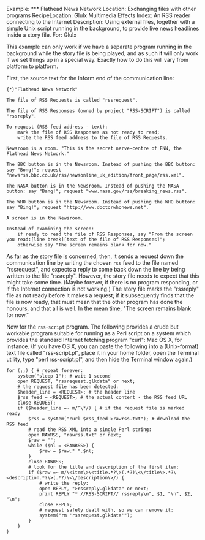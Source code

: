 Example: *** Flathead News Network
Location: Exchanging files with other programs
RecipeLocation: Glulx Multimedia Effects
Index: An RSS reader connecting to the Internet
Description: Using external files, together with a simple Unix script running in the background, to provide live news headlines inside a story file.
For: Glulx

  
This example can only work if we have a separate program running in the background while the story file is being played, and as such it will only work if we set things up in a special way. Exactly how to do this will vary from platform to platform.

  
First, the source text for the Inform end of the communication line:

  

``` inform7
{*}"Flathead News Network"

The file of RSS Requests is called "rssrequest".

The file of RSS Responses (owned by project "RSS-SCRIPT") is called "rssreply".

To request (RSS feed address - text):
	mark the file of RSS Responses as not ready to read;
	write the RSS feed address to the file of RSS Requests.

Newsroom is a room. "This is the secret nerve-centre of FNN, the Flathead News Network."

The BBC button is in the Newsroom. Instead of pushing the BBC button: say "Bong!"; request "newsrss.bbc.co.uk/rss/newsonline_uk_edition/front_page/rss.xml".

The NASA button is in the Newsroom. Instead of pushing the NASA button: say "Bang!"; request "www.nasa.gov/rss/breaking_news.rss".

The WHO button is in the Newsroom. Instead of pushing the WHO button: say "Bing!"; request "http://www.doctorwhonews.net".

A screen is in the Newsroom.

Instead of examining the screen:
	if ready to read the file of RSS Responses, say "From the screen you read:[line break][text of the file of RSS Responses]";
	otherwise say "The screen remains blank for now."
```

  
As far as the story file is concerned, then, it sends a request down the communication line by writing the chosen ``rss`` feed to the file named "rssrequest", and expects a reply to come back down the line by being written to the file "rssreply". However, the story file needs to expect that this might take some time. (Maybe forever, if there is no program responding, or if the Internet connection is not working.) The story file marks the "rssreply" file as not ready before it makes a request; if it subsequently finds that the file is now ready, that must mean that the other program has done the honours, and that all is well. In the mean time, "The screen remains blank for now."

  
Now for the ``rss``-``script`` program. The following provides a crude but workable program suitable for running as a Perl script on a system which provides the standard Internet fetching program "curl": Mac OS X, for instance. (If you have OS X, you can paste the following into a (Unix-format) text file called "rss-script.pl", place it in your home folder, open the Terminal utility, type "perl rss-script.pl", and then hide the Terminal window again.)

  

``` inform7
for (;;) { # repeat forever:
	system("sleep 1"); # wait 1 second
	open REQUEST, "rssrequest.glkdata" or next;
	# the request file has been detected:
	$header_line = <REQUEST>; # the header line
	$rss_feed = <REQUEST>; # the actual content - the RSS feed URL
	close REQUEST;
	if ($header_line =~ m/^\*/) { # if the request file is marked ready
		$rss = system("curl $rss_feed >rawrss.txt"); # download the RSS feed
		# read the RSS XML into a single Perl string:
		open RAWRSS, "rawrss.txt" or next;
		$raw = "";
		while ($nl = <RAWRSS>) {
			$raw = $raw." ".$nl;
		}
		close RAWRSS;
		# look for the title and description of the first item:
		if ($raw =~ m/\<item\>\<title.*?\>(.*?)\<\/title\>.*?\<description.*?\>(.*?)\<\/description\>/) {
			# write the reply:
			open REPLY, ">rssreply.glkdata" or next;
			print REPLY "* //RSS-SCRIPT// rssreply\n", $1, "\n", $2, "\n";
			close REPLY;
			# request safely dealt with, so we can remove it:
			system("rm 'rssrequest.glkdata'");
		}
	}
}
```

